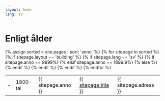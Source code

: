 ```yaml
---
layout: home
lang: sv
---
```

# Enligt ålder
<table>
    {% assign sorted = site.pages | sort: 'anno'  %}
    {% for sitepage in sorted %}
        {% if sitepage.layout == 'building' %}
          {% if sitepage.lang == 'sv' %}
            <tr>
            {% if sitepage.anno == 9999%}
              <td>-</td>
            {% elsif sitepage.anno == 1899.9%}
              <td>1800-tal</td>
            {% else %}
              <td>{{ sitepage.anno }}</td>
            {% endif %}
              <td><a href="{{ sitepage.url }}">{{ sitepage.title }}</a></td>
              <td>{{ sitepage.adress }}</td>
            </tr>
          {% endif %}
        {% endif %}
    {% endfor %}
</table>
